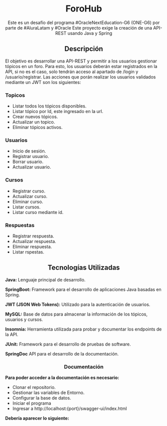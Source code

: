 <h1 align="center">ForoHub</h1>
<p align="center">Este es un desafío del programa #OracleNextEducation-G6 (ONE-G6) por parte de #AluraLatam y #Oracle
Este proyecto exige la creación de una API-REST usando Java y Spring</p>  

<h2 align="center">Descripción</h2>

El objetivo es desarrollar una API-REST y permitir a los usuarios gestionar tópicos en un foro. Para esto, los usuarios deberán estar registrados en la API, si no es 
el caso, solo tendrán acceso al apartado de /login y /usuario/registrar.
Las acciones que porán realizar los usuarios validados mediante un JWT son los siguientes:

<h3>Topicos</h3>  

- Listar todos los tópicos disponibles.
- Listar tópico por Id, este ingresado en la url.
- Crear nuevos tópicos.
- Actualizar un topico.
- Eliminar tópicos activos.

<h3>Usuarios</h3>

- Inicio de sesión.
- Registrar usuario.
- Borrar usuario.
- Actualizar usuario.

<h3>Cursos</h3>

- Registrar curso.
- Actualizar curso.
- Eliminar curso.
- Listar cursos.
- Listar curso mediante id.

<h3>Respuestas</h3>

- Registrar respuesta.
- Actualizar respuesta.
- Eliminar respuesta.
- Listar rspestas.

<h2 align="center">Tecnologías Utilizadas</h2>

**Java:** Lenguaje principal de desarrollo.

**SpringBoot:** Framework para el desarrollo de aplicaciones Java basadas en Spring. 

**JWT (JSON Web Tokens):** Utilizado para la autenticación de usuarios.

**MySQL:** Base de datos para almacenar la información de los tópicos, usuarios y cursos.

**Insomnia:** Herramienta utilizada para probar y documentar los endpoints de la API.

**JUnit:** Framework para el desarrollo de pruebas de software.

**SpringDoc** API para el desarrollo de la documentación.

<h3 align="center">Documentación</h3>

**Para poder acceder a la documentación es necesario:**

- Clonar el repositorio.
- Gestionar las variables de Entorno.
- Configurar la base de datos.
- Iniciar el programa
- Ingresar a http://localhost:{port}/swagger-ui/index.html


**Debería aparecer lo siguiente:**



